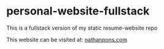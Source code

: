# personal-website-fullstack
This is a fullstack version of my static resume-website repo  

This website can be visited at: [nathanpons.com](https://nathanpons.com)

